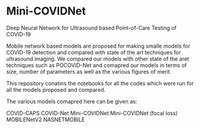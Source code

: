 # Mini-COVIDNet
Deep Neural Network for Ultrasound based Point-of-Care Testing of COVID-19

Mobile network based models are proposed for making smalle models for COVID-19 detection and 
compared with state of the art techniques for ultrasound imaging. We compared our models with other state
of the aret techniques such as POCOVID-Net and comapred our models in terms of size, number of parameters as well as the 
various figures of merit.


This repository conatins the notebooks for all the codes which were run for all the models proposed and compared.

The various models comapred here can be given as:

COVID-CAPS
COVID-Net
Mini-COVIDNet
Mini-COVIDNet (focal loss)
MOBILENetV2
NASNETMOBILE

